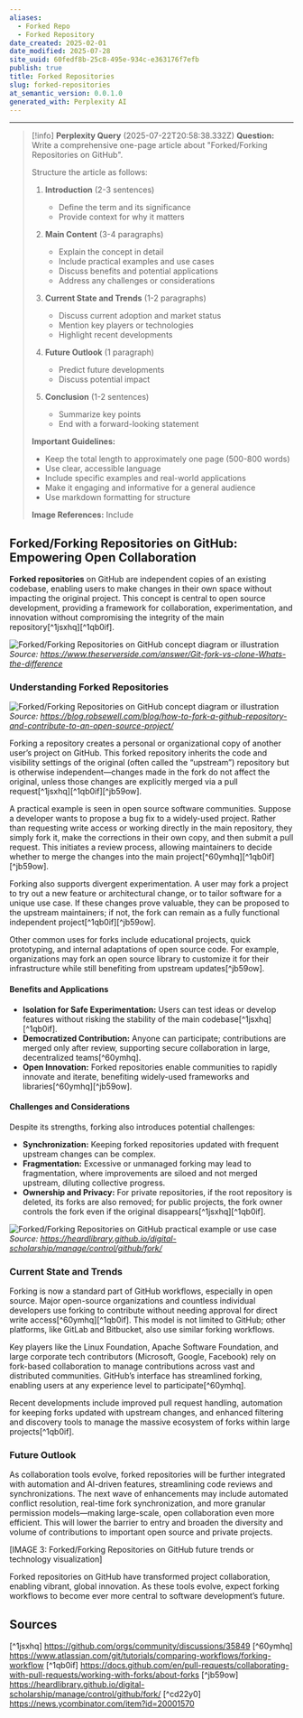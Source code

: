 ```yaml
---
aliases:
  - Forked Repo
  - Forked Repository
date_created: 2025-02-01
date_modified: 2025-07-28
site_uuid: 60fedf8b-25c8-495e-934c-e363176f7efb
publish: true
title: Forked Repositories
slug: forked-repositories
at_semantic_version: 0.0.1.0
generated_with: Perplexity AI
---
```



***
> [!info] **Perplexity Query** (2025-07-22T20:58:38.332Z)
> **Question:**
> Write a comprehensive one-page article about "Forked/Forking Repositories on GitHub". 
> 
> Structure the article as follows:
> 
> 1. **Introduction** (2-3 sentences)
>    - Define the term and its significance
>    - Provide context for why it matters
> 
> 2. **Main Content** (3-4 paragraphs)
>    - Explain the concept in detail
>    - Include practical examples and use cases
>    - Discuss benefits and potential applications
>    - Address any challenges or considerations
> 
> 3. **Current State and Trends** (1-2 paragraphs)
>    - Discuss current adoption and market status
>    - Mention key players or technologies
>    - Highlight recent developments
> 
> 4. **Future Outlook** (1 paragraph)
>    - Predict future developments
>    - Discuss potential impact
> 
> 5. **Conclusion** (1-2 sentences)
>    - Summarize key points
>    - End with a forward-looking statement
> 
> **Important Guidelines:**
> - Keep the total length to approximately one page (500-800 words)
> - Use clear, accessible language
> - Include specific examples and real-world applications
> - Make it engaging and informative for a general audience
> - Use markdown formatting for structure
> 
> **Image References:**
> Include 


## Forked/Forking Repositories on GitHub: Empowering Open Collaboration

**Forked repositories** on GitHub are independent copies of an existing codebase, enabling users to make changes in their own space without impacting the original project. This concept is central to open source development, providing a framework for collaboration, experimentation, and innovation without compromising the integrity of the main repository[^1jsxhq][^1qb0if].



![Forked/Forking Repositories on GitHub concept diagram or illustration](https://www.theserverside.com/rms/onlineimages/cdo-git_clone_vs_fork-f_mobile.png)
*Source: https://www.theserverside.com/answer/Git-fork-vs-clone-Whats-the-difference*
### Understanding Forked Repositories

![Forked/Forking Repositories on GitHub concept diagram or illustration](https://blog.robsewell.com/assets/uploads/2019/11/GitHub.png)
*Source: https://blog.robsewell.com/blog/how-to-fork-a-github-repository-and-contribute-to-an-open-source-project/*


Forking a repository creates a personal or organizational copy of another user’s project on GitHub. This forked repository inherits the code and visibility settings of the original (often called the “upstream”) repository but is otherwise independent—changes made in the fork do not affect the original, unless those changes are explicitly merged via a pull request[^1jsxhq][^1qb0if][^jb59ow].

A practical example is seen in open source software communities. Suppose a developer wants to propose a bug fix to a widely-used project. Rather than requesting write access or working directly in the main repository, they simply fork it, make the corrections in their own copy, and then submit a pull request. This initiates a review process, allowing maintainers to decide whether to merge the changes into the main project[^60ymhq][^1qb0if][^jb59ow].

Forking also supports divergent experimentation. A user may fork a project to try out a new feature or architectural change, or to tailor software for a unique use case. If these changes prove valuable, they can be proposed to the upstream maintainers; if not, the fork can remain as a fully functional independent project[^1qb0if][^jb59ow].

Other common uses for forks include educational projects, quick prototyping, and internal adaptations of open source code. For example, organizations may fork an open source library to customize it for their infrastructure while still benefiting from upstream updates[^jb59ow].

#### Benefits and Applications

- **Isolation for Safe Experimentation:** Users can test ideas or develop features without risking the stability of the main codebase[^1jsxhq][^1qb0if].
- **Democratized Contribution:** Anyone can participate; contributions are merged only after review, supporting secure collaboration in large, decentralized teams[^60ymhq].
- **Open Innovation:** Forked repositories enable communities to rapidly innovate and iterate, benefiting widely-used frameworks and libraries[^60ymhq][^jb59ow].

#### Challenges and Considerations

Despite its strengths, forking also introduces potential challenges:
- **Synchronization:** Keeping forked repositories updated with frequent upstream changes can be complex.
- **Fragmentation:** Excessive or unmanaged forking may lead to fragmentation, where improvements are siloed and not merged upstream, diluting collective progress.
- **Ownership and Privacy:** For private repositories, if the root repository is deleted, its forks are also removed; for public projects, the fork owner controls the fork even if the original disappears[^1jsxhq][^1qb0if].



![Forked/Forking Repositories on GitHub practical example or use case](https://heardlibrary.github.io/digital-scholarship/manage/control/github/images-fork/forks.jpg)
*Source: https://heardlibrary.github.io/digital-scholarship/manage/control/github/fork/*



### Current State and Trends

Forking is now a standard part of GitHub workflows, especially in open source. Major open-source organizations and countless individual developers use forking to contribute without needing approval for direct write access[^60ymhq][^1qb0if]. This model is not limited to GitHub; other platforms, like GitLab and Bitbucket, also use similar forking workflows.

Key players like the Linux Foundation, Apache Software Foundation, and large corporate tech contributors (Microsoft, Google, Facebook) rely on fork-based collaboration to manage contributions across vast and distributed communities. GitHub’s interface has streamlined forking, enabling users at any experience level to participate[^60ymhq].

Recent developments include improved pull request handling, automation for keeping forks updated with upstream changes, and enhanced filtering and discovery tools to manage the massive ecosystem of forks within large projects[^1qb0if].

### Future Outlook

As collaboration tools evolve, forked repositories will be further integrated with automation and AI-driven features, streamlining code reviews and synchronizations. The next wave of enhancements may include automated conflict resolution, real-time fork synchronization, and more granular permission models—making large-scale, open collaboration even more efficient. This will lower the barrier to entry and broaden the diversity and volume of contributions to important open source and private projects.

[IMAGE 3: Forked/Forking Repositories on GitHub future trends or technology visualization]

Forked repositories on GitHub have transformed project collaboration, enabling vibrant, global innovation. As these tools evolve, expect forking workflows to become ever more central to software development’s future.

## Sources

[^1jsxhq] https://github.com/orgs/community/discussions/35849
[^60ymhq] https://www.atlassian.com/git/tutorials/comparing-workflows/forking-workflow
[^1qb0if] https://docs.github.com/en/pull-requests/collaborating-with-pull-requests/working-with-forks/about-forks
[^jb59ow] https://heardlibrary.github.io/digital-scholarship/manage/control/github/fork/
[^cd22y0] https://news.ycombinator.com/item?id=20001570
